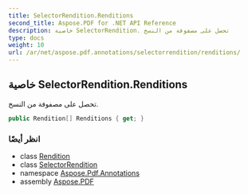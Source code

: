 ```yaml
---
title: SelectorRendition.Renditions
second_title: Aspose.PDF for .NET API Reference
description: خاصية SelectorRendition. تحصل على مصفوفة من النسخ
type: docs
weight: 10
url: /ar/net/aspose.pdf.annotations/selectorrendition/renditions/
---
```

## خاصية SelectorRendition.Renditions

تحصل على مصفوفة من النسخ.

```csharp
public Rendition[] Renditions { get; }
```

### انظر أيضًا

* class [Rendition](../../rendition/)
* class [SelectorRendition](../)
* namespace [Aspose.Pdf.Annotations](../../../aspose.pdf.annotations/)
* assembly [Aspose.PDF](../../../)